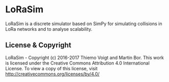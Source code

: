 # LoRaSim

LoRaSim is a discrete simulator based on SimPy for simulating collisions 
in LoRa networks and to analyse scalability.

License & Copyright
----
LoRaSim - Copyright (c) 2016-2017 Thiemo Voigt and Martin Bor. This work 
is licensed under the Creative Commons Attribution 4.0 International 
License. To view a copy of this license, visit 
http://creativecommons.org/licenses/by/4.0/ 
